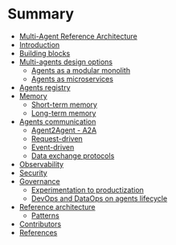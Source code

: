 # Summary

- [Multi-Agent Reference Architecture](./README.md)
- [Introduction](./docs/Introduction.md)
- [Building blocks](./docs/building-blocks/Building-Blocks.md)
- [Multi-agents design options](./docs/design-options/Design-Options.md)
  - [Agents as a modular monolith](./docs/design-options/Modular-Monolith.md)
  - [Agents as microservices]()
- [Agents registry]()
- [Memory]()
  - [Short-term memory]()
  - [Long-term memory]()
- [Agents communication](./docs/agents-communication/Agents-Communication.md)
  - [Agent2Agent - A2A]()
  - [Request-driven]()
  - [Event-driven]()
  - [Data exchange protocols]()
- [Observability](./docs/observability/Observability.md)
- [Security](./docs/security/Security.md)
- [Governance](./docs/governance/Governance.md)
  - [Experimentation to productization]()
  - [DevOps and DataOps on agents lifecycle]()
- [Reference architecture](./docs/reference-architecture/Reference-Architecture.md)
  - [Patterns](./docs/reference-architecture/Patterns.md)
- [Contributors](./docs/Contributors.md)
- [References](./docs/References.md)
